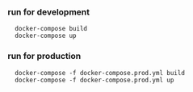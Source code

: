 ### run for development
```
  docker-compose build
  docker-compose up
```

### run for production
```
  docker-compose -f docker-compose.prod.yml build
  docker-compose -f docker-compose.prod.yml up
```
